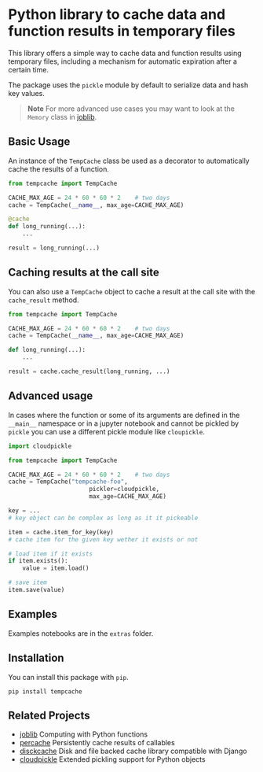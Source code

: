 # Python library to cache data and function results in temporary files

This library offers a simple way to cache data and function results using temporary files, including a mechanism for automatic expiration after a certain time.

The package uses the `pickle` module by default to serialize data and hash key values.


> **Note**
For more advanced use cases you may want to look at the `Memory` class
in [joblib](https://github.com/joblib/joblib).


## Basic Usage

An instance of the `TempCache` class be used as a decorator
to automatically cache the results of a function.

```python
from tempcache import TempCache

CACHE_MAX_AGE = 24 * 60 * 60 * 2    # two days
cache = TempCache(__name__, max_age=CACHE_MAX_AGE)

@cache
def long_running(...):
    ...

result = long_running(...)
```

## Caching results at the call site

You can also use a `TempCache` object to cache a result
at the call site with the `cache_result` method. 

```python
from tempcache import TempCache

CACHE_MAX_AGE = 24 * 60 * 60 * 2    # two days
cache = TempCache(__name__, max_age=CACHE_MAX_AGE)

def long_running(...):
    ...

result = cache.cache_result(long_running, ...)
```

## Advanced usage

In cases where the function or some of its arguments
are defined in the `__main__` namespace or in a jupyter notebook
and cannot be pickled by `pickle` you can use a different pickle module
like `cloupickle`.


```python
import cloudpickle

from tempcache import TempCache

CACHE_MAX_AGE = 24 * 60 * 60 * 2    # two days
cache = TempCache("tempcache-foo",
                       pickler=cloudpickle,
                       max_age=CACHE_MAX_AGE)

key = ...
# key object can be complex as long as it it pickeable

item = cache.item_for_key(key)
# cache item for the given key wether it exists or not

# load item if it exists
if item.exists():
    value = item.load()

# save item
item.save(value)
```


## Examples

Examples notebooks are in the `extras` folder.

## Installation

You can install this package with `pip`.

```console
pip install tempcache
```

## Related Projects

- [joblib](https://github.com/joblib/joblib)
Computing with Python functions
- [percache](https://pypi.org/project/percache/)
Persistently cache results of callables
- [disckcache](https://pypi.org/project/diskcache/)
Disk and file backed cache library compatible with Django
- [cloudpickle](https://github.com/cloudpipe/cloudpickle)
Extended pickling support for Python objects
